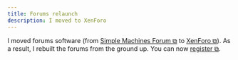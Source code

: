 ```yaml
---
title: Forums relaunch
description: I moved to XenForo
---
```


I moved forums software (from <a href="https://www.simplemachines.org/" target="_blank">Simple Machines Forum ⧉</a> to <a href="https://xenforo.com/" target="_blank">XenForo ⧉</a>). As a result, I rebuilt the forums from the ground up. You can now <a href="https://schizoidnightmares.net/register/" target="_blank">register ⧉</a>.
